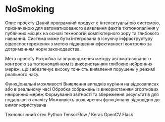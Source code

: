 # NoSmoking

Опис проєкту
Даний програмний продукт є інтелектуальною системою, призначеною для автоматизованого виявлення фактів тютюнопаління у публічних місцях на основі технологій комп’ютерного зору та глибокого навчання. Система може бути інтегрована в існуючу інфраструктуру відеоспостереження з метою підвищення ефективності контролю за дотриманням норм законодавства.

Мета проєкту
Розробка та впровадження методу автоматизованого контролю за тютюнопалінням із використанням глибоких нейронних мереж, що забезпечує високу точність виявлення порушень у режимі реального часу.

Функціональні можливості
Виявлення випадків куріння на відеозаписах або в реальному часі
Обробка зображень із використанням згорткових нейронних мереж
Формування звітності та збереження результатів для подальшого аналізу
Можливість розширення функціоналу відповідно до вимог користувача

Технологічний стек
Python
TensorFlow / Keras
OpenCV
Flask
